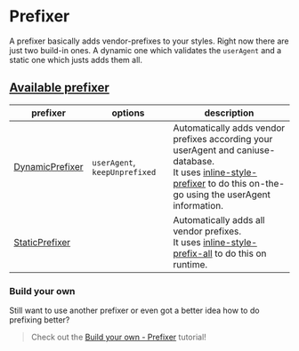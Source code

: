# Prefixer

A prefixer basically adds vendor-prefixes to your styles. Right now there are just two build-in ones. A dynamic one which validates the `userAgent` and a static one which justs adds them all.


## [Available prefixer](plugins/)
| prefixer | options | description |
| ------ | ------ | ------ |
| [DynamicPrefixer](prefixer/DynamicPrefixer.md) | `userAgent`, `keepUnprefixed` | Automatically adds vendor prefixes according your userAgent and caniuse-database.<br> It uses [inline-style-prefixer](https://github.com/rofrischmann/inline-style-prefixer) to do this on-the-go using the userAgent information. |
| [StaticPrefixer](prefixer/StaticPrefixer.md) || Automatically adds all vendor prefixes.<br> It uses [inline-style-prefix-all](https://github.com/rofrischmann/inline-style-prefix-all) to do this on runtime. |

### Build your own
Still want to use another prefixer or even got a better idea how to do prefixing better?
> Check out the [Build your own - Prefixer](../guides/customPrefixer.md) tutorial!
